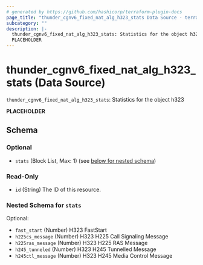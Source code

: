 ```yaml
---
# generated by https://github.com/hashicorp/terraform-plugin-docs
page_title: "thunder_cgnv6_fixed_nat_alg_h323_stats Data Source - terraform-provider-thunder"
subcategory: ""
description: |-
  thunder_cgnv6_fixed_nat_alg_h323_stats: Statistics for the object h323
  PLACEHOLDER
---
```


# thunder_cgnv6_fixed_nat_alg_h323_stats (Data Source)

`thunder_cgnv6_fixed_nat_alg_h323_stats`: Statistics for the object h323

__PLACEHOLDER__



<!-- schema generated by tfplugindocs -->
## Schema

### Optional

- `stats` (Block List, Max: 1) (see [below for nested schema](#nestedblock--stats))

### Read-Only

- `id` (String) The ID of this resource.

<a id="nestedblock--stats"></a>
### Nested Schema for `stats`

Optional:

- `fast_start` (Number) H323 FastStart
- `h225cs_message` (Number) H323 H225 Call Signaling Message
- `h225ras_message` (Number) H323 H225 RAS Message
- `h245_tunneled` (Number) H323 H245 Tunnelled Message
- `h245ctl_message` (Number) H323 H245 Media Control Message



